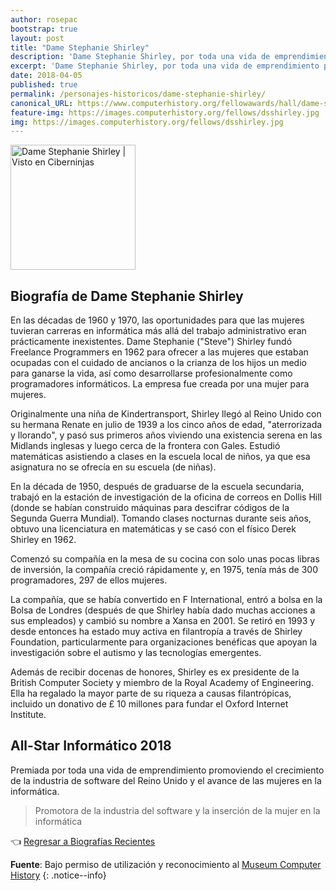 ```yaml
---
author: rosepac
bootstrap: true
layout: post
title: "Dame Stephanie Shirley"
description: 'Dame Stephanie Shirley, por toda una vida de emprendimiento promoviendo el crecimiento de la industria del software y el avance de las mujeres en la informática.'
excerpt: 'Dame Stephanie Shirley, por toda una vida de emprendimiento promoviendo el crecimiento de la industria del software y el avance de las mujeres en la informática.'
date: 2018-04-05
published: true
permalink: /personajes-historicos/dame-stephanie-shirley/
canonical_URL: https://www.computerhistory.org/fellowawards/hall/dame-stephanie-shirley/
feature-img: https://images.computerhistory.org/fellows/dsshirley.jpg
img: https://images.computerhistory.org/fellows/dsshirley.jpg
---
```


<img src="https://images.computerhistory.org/fellows/dsshirley.jpg" width="200px" high="250px" alt="Dame Stephanie Shirley | Visto en Ciberninjas" title="Dame Stephanie Shirley | Visto en Ciberninjas"/>

## **Biografía de Dame Stephanie Shirley**

En las décadas de 1960 y 1970, las oportunidades para que las mujeres tuvieran carreras en informática más allá del trabajo administrativo eran prácticamente inexistentes. Dame Stephanie ("Steve") Shirley fundó Freelance Programmers en 1962 para ofrecer a las mujeres que estaban ocupadas con el cuidado de ancianos o la crianza de los hijos un medio para ganarse la vida, así como desarrollarse profesionalmente como programadores informáticos. La empresa fue creada por una mujer para mujeres.

Originalmente una niña de Kindertransport, Shirley llegó al Reino Unido con su hermana Renate en julio de 1939 a los cinco años de edad, "aterrorizada y llorando", y pasó sus primeros años viviendo una existencia serena en las Midlands inglesas y luego cerca de la frontera con Gales. Estudió matemáticas asistiendo a clases en la escuela local de niños, ya que esa asignatura no se ofrecía en su escuela (de niñas).

En la década de 1950, después de graduarse de la escuela secundaria, trabajó en la estación de investigación de la oficina de correos en Dollis Hill (donde se habían construido máquinas para descifrar códigos de la Segunda Guerra Mundial). Tomando clases nocturnas durante seis años, obtuvo una licenciatura en matemáticas y se casó con el físico Derek Shirley en 1962.

Comenzó su compañía en la mesa de su cocina con solo unas pocas libras de inversión, la compañía creció rápidamente y, en 1975, tenía más de 300 programadores, 297 de ellos mujeres.

La compañía, que se había convertido en F International, entró a bolsa en la Bolsa de Londres (después de que Shirley había dado muchas acciones a sus empleados) y cambió su nombre a Xansa en 2001. Se retiró en 1993 y desde entonces ha estado muy activa en filantropía a través de Shirley Foundation, particularmente para organizaciones benéficas que apoyan la investigación sobre el autismo y las tecnologías emergentes.

Además de recibir docenas de honores, Shirley es ex presidente de la British Computer Society y miembro de la Royal Academy of Engineering. Ella ha regalado la mayor parte de su riqueza a causas filantrópicas, incluido un donativo de £ 10 millones para fundar el Oxford Internet Institute.

## All-Star Informático 2018

Premiada por toda una vida de emprendimiento promoviendo el crecimiento de la industria de software del Reino Unido y el avance de las mujeres en la informática.

> Promotora de la industria del software y la inserción de la mujer en la informática

👈 [Regresar a Biografías Recientes](/personajes-historicos/#-biografías-agregadas-más-recientes-)

**Fuente**: Bajo permiso de utilización y reconocimiento al [Museum Computer History](https://www.computerhistory.org/ "Página web el Museo de la Historia de las Computadoras")
{: .notice--info}